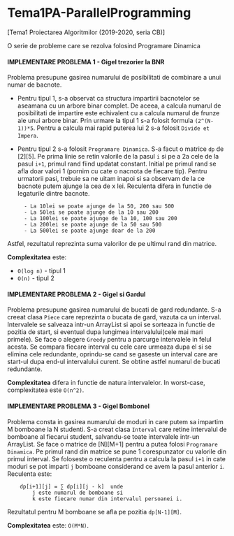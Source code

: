 # Tema1PA-ParallelProgramming
[Tema1 Proiectarea Algoritmilor (2019-2020, seria CB)] 

O serie de probleme care se rezolva folosind Programare Dinamica
<br>

#### IMPLEMENTARE PROBLEMA 1 - Gigel trezorier la BNR

Problema presupune gasirea numarului de posibilitati de combinare a unui numar
de bacnote. 
- Pentru tipul 1, s-a observat ca structura impartirii bacnotelor se 
aseamana cu un arbore binar complet. De aceea, a calcula numarul de posibilitati de
impartire este echivalent cu a calcula numarul de frunze ale unui arbore binar. Prin 
urmare la tipul 1 s-a folosit formula `(2^(N-1))*5`. Pentru a calcula mai rapid puterea
lui 2 s-a folosit `Divide et Impera`.

- Pentru tipul 2 s-a folosit `Programare Dinamica`. S-a facut o matrice `dp` de [2][5].
Pe prima linie se retin valorile de la pasul `i` si pe a 2a cele de la pasul `i+1`,
primul rand fiind updatat constant. Initial pe primul rand se afla doar valori 1
(pornim cu cate o nacnota de fiecare tip). Pentru urmatorii pasi, trebuie sa ne 
uitam inapoi si sa observam de la ce bacnote putem ajunge la cea de x lei. Reculenta
difera in functie de legaturile dintre bacnote.

		- La 10lei se poate ajunge de la 50, 200 sau 500
		- La 50lei se poate ajunge de la 10 sau 200
		- La 100lei se poate ajunge de la 10, 100 sau 200
		- La 200lei se poate ajunge de la 50 sau 500
		- La 500lei se poate ajunge doar de la 200
Astfel, rezultatul reprezinta suma valorilor de pe ultimul rand din matrice.

**Complexitatea** este: 	
- `O(log n)` - tipul 1
- `O(n)` - tipul 2


#### IMPLEMENTARE PROBLEMA 2 - Gigel si Gardul

Problema presupune gasirea numarului de bucati de gard redundante. S-a creeat clasa
`Piece` care reprezinta o bucata de gard, vazuta ca un interval. Intervalele se 
salveaza intr-un ArrayList si apoi se sorteaza in functie de pozitia de start,
si eventual dupa lungimea intervalului(cele mai mari primele). Se face o alegere
`Greedy` pentru a parcurge intervalele in felul acesta. Se compara fiecare interval
cu cele care urmeaza dupa el si se elimina cele redundante, oprindu-se cand se 
gaseste un interval care are start-ul dupa end-ul intervalului curent.
Se obtine astfel numarul de bucati redundante.

**Complexitatea** difera in functie de natura intervalelor. In worst-case, complexitatea
este `O(n^2)`.


#### IMPLEMENTARE PROBLEMA 3 - Gigel Bombonel

Problema consta in gasirea numarului de moduri in care putem sa impartim M bomboane
la N studenti. S-a creat clasa `Interval` care retine intervalul de bomboane al fiecarui
student, salvandu-se toate intervalele intr-un ArrayList. Se face o matrice de [N][M+1]
pentru a putea folosi `Programare Dinamica`. Pe primul rand din matrice se pune 1 
corespunzator cu valorile din primul interval.
Se foloseste o reculenta pentru a calcula la pasul `i+1` in cate moduri se pot imparti
`j` bomboane considerand ce avem la pasul anterior `i`. Reculenta este: 

		dp[i+1][j] = ∑ dp[i][j - k]  unde 
			j este numarul de bomboane si 
			k este fiecare numar din intervalul persoanei i.
Rezultatul pentru M bomboane se afla pe pozitia `dp[N-1][M]`.

**Complexitatea** este:  `O(M*N)`.
